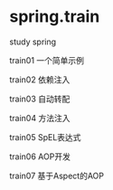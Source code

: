spring.train
============

study spring


train01
一个简单示例

train02
依赖注入

train03
自动转配

train04
方法注入

train05
SpEL表达式

train06
AOP开发

train07
基于Aspect的AOP
